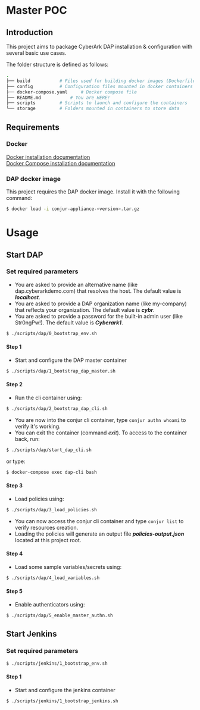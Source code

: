 # Master POC

## Introduction

This project aims to package CyberArk DAP installation & configuration with several basic use cases.

The folder structure is defined as follows:
```bash
.
├── build			# Files used for building docker images (Dockerfiles, entrypoints,...)
├── config			# Configuration files mounted in docker containers (eg: parameters files, env variables)
├── docker-compose.yaml		# Docker compose file
├── README.md			# You are HERE!
├── scripts			# Scripts to launch and configure the containers
└── storage			# Folders mounted in containers to store data
```


## Requirements

### Docker

[Docker installation documentation](https://docs.docker.com/install/)  
[Docker Compose installation documentation](https://docs.docker.com/compose/install/)  

### DAP docker image

This project requires the DAP docker image. Install it with the following command:

```bash
$ docker load -i conjur-appliance-<version>.tar.gz
```

# Usage

## Start DAP

### Set required parameters
- You are asked to provide an alternative name (like dap.cyberarkdemo.com) that resolves the host. The default value is ***localhost***.
- You are asked to provide a DAP organization name (like my-company) that reflects your organization. The default value is ***cybr***.
- You are asked to provide a password for the built-in admin user (like Str0ngPw!). The default value is ***Cyberark1***.
```bash
$ ./scripts/dap/0_bootstrap_env.sh
```

#### Step 1 

- Start and configure the DAP master container 
```bash
$ ./scripts/dap/1_bootstrap_dap_master.sh
```

#### Step 2 

- Run the cli container using:
```bash
$ ./scripts/dap/2_bootstrap_dap_cli.sh
```
- You are now into the conjur cli container, type `conjur authn whoami` to verify it's working.
- You can exit the container (command *exit*). To access to the container back, run:
```bash
$ ./scripts/dap/start_dap_cli.sh
```
or type:
```bash
$ docker-compose exec dap-cli bash
```
#### Step 3
- Load policies using:
```bash
$ ./scripts/dap/3_load_policies.sh
```
- You can now access the conjur cli container and type `conjur list` to verify resources creation.
- Loading the policies will generate an output file ***policies-output.json*** located at this project root.

#### Step 4
- Load some sample variables/secrets using:
```bash
$ ./scripts/dap/4_load_variables.sh
```

#### Step 5
- Enable authenticators using:
```bash
$ ./scripts/dap/5_enable_master_authn.sh
```

## Start Jenkins

### Set required parameters

```bash
$ ./scripts/jenkins/1_bootstrap_env.sh
```

#### Step 1 

- Start and configure the jenkins container 
```bash
$ ./scripts/jenkins/1_bootstrap_jenkins.sh
```